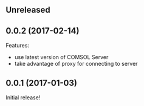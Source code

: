 ## Unreleased

## 0.0.2 (2017-02-14)

Features:

  - use latest version of COMSOL Server
  - take advantage of proxy for connecting to server

## 0.0.1 (2017-01-03)

Initial release!
